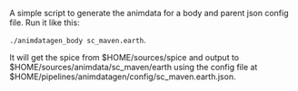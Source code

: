 A simple script to generate the animdata for a body and parent json config file. Run it like this:

`./animdatagen_body sc_maven.earth`.

It will get the spice from $HOME/sources/spice and output to $HOME/sources/animdata/sc_maven/earth using the config file at $HOME/pipelines/animdatagen/config/sc_maven.earth.json.
